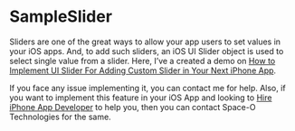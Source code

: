 # SampleSlider

Sliders are one of the great ways to allow your app users to set values in your iOS apps. And, to add such sliders, an iOS UI Slider object is used to select single value from a slider. Here, I’ve a created a demo on [How to Implement UI Slider For Adding Custom Slider in Your Next iPhone App](https://www.spaceotechnologies.com/implement-ui-slider-example-tutorial/). 

If you face any issue implementing it, you can contact me for help. Also, if you want to implement this feature in your iOS App and looking to [Hire iPhone App Developer](http://www.spaceotechnologies.com/hire-iphone-developer/ ) to help you, then you can contact Space-O Technologies for the same.
